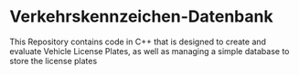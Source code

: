# Verkehrskennzeichen-Datenbank
This Repository contains code in C++ that is designed to create and evaluate Vehicle License Plates, as well as managing a simple database to store the license plates
